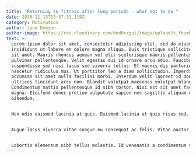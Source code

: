 ```yaml
---
title: "Returning to fitness after long periods - what not to do "
date: 2020-11-15T13:37:31.119Z
category: Motivation
author: Jane Dobson
author-image: https://res.cloudinary.com/ded0rxgui/image/upload/c_thumb,w_200,g_face/v1605604834/shin-enn-yapp-87iEXHGIDnU-unsplash_nyhjcc.jpg
text: >-
  Lorem ipsum dolor sit amet, consectetur adipiscing elit, sed do eiusmod tempor
  incididunt ut labore et dolore magna aliqua. Duis tristique sollicitudin nibh
  sit amet. Mauris rhoncus aenean vel elit scelerisque mauris pellentesque
  pulvinar pellentesque. Velit egestas dui id ornare arcu odio. Faucibus ornare
  suspendisse sed nisi lacus sed viverra tellus. Et magnis dis parturient montes
  nascetur ridiculus mus. Ut porttitor leo a diam sollicitudin. Imperdiet dui
  accumsan sit amet nulla facilisi morbi. Interdum velit laoreet id donec
  ultrices tincidunt arcu non. Blandit volutpat maecenas volutpat blandit.
  Condimentum mattis pellentesque id nibh tortor. Nisi est sit amet facilisis
  magna. Eleifend donec pretium vulputate sapien nec sagittis aliquam malesuada
  bibendum.


  Non odio euismod lacinia at quis. Euismod lacinia at quis risus sed. Quisque non tellus orci ac auctor. Aenean et tortor at risus viverra adipiscing. Egestas sed sed risus pretium quam vulputate. Pulvinar sapien et ligula ullamcorper malesuada. Tortor pretium viverra suspendisse potenti nullam ac. Et magnis dis parturient montes nascetur ridiculus. Consequat ac felis donec et odio pellentesque diam volutpat commodo. Arcu non odio euismod lacinia at quis. Tortor pretium viverra suspendisse potenti nullam ac tortor vitae purus.


  Augue lacus viverra vitae congue eu consequat ac felis. Vitae auctor eu augue ut lectus arcu bibendum. Aliquam ut porttitor leo a diam sollicitudin tempor id eu. At tellus at urna condimentum mattis pellentesque. Odio euismod lacinia at quis risus sed vulputate. Viverra suspendisse potenti nullam ac tortor vitae purus faucibus ornare. Pulvinar sapien et ligula ullamcorper. Senectus et netus et malesuada fames ac turpis egestas. Tellus at urna condimentum mattis pellentesque id nibh tortor. Non pulvinar neque laoreet suspendisse interdum consectetur libero id faucibus. Malesuada bibendum arcu vitae elementum curabitur vitae nunc. Nunc mattis enim ut tellus elementum sagittis vitae et. Vulputate ut pharetra sit amet aliquam id diam maecenas ultricies. Sodales ut eu sem integer vitae justo eget magna fermentum. Sagittis vitae et leo duis ut diam quam nulla porttitor.


  Lobortis elementum nibh tellus molestie. Id venenatis a condimentum vitae sapien pellentesque habitant morbi tristique. Nunc sed blandit libero volutpat sed. Metus dictum at tempor commodo ullamcorper. Venenatis cras sed felis eget velit aliquet sagittis id consectetur. Elit ullamcorper dignissim cras tincidunt lobortis. Varius sit amet mattis vulputate enim nulla aliquet. Habitant morbi tristique senectus et. Facilisis gravida neque convallis a. Id leo in vitae turpis massa sed. Pretium aenean pharetra magna ac placerat vestibulum lectus mauris ultrices. Sapien et ligula ullamcorper malesuada proin libero nunc consequat.
---
```

